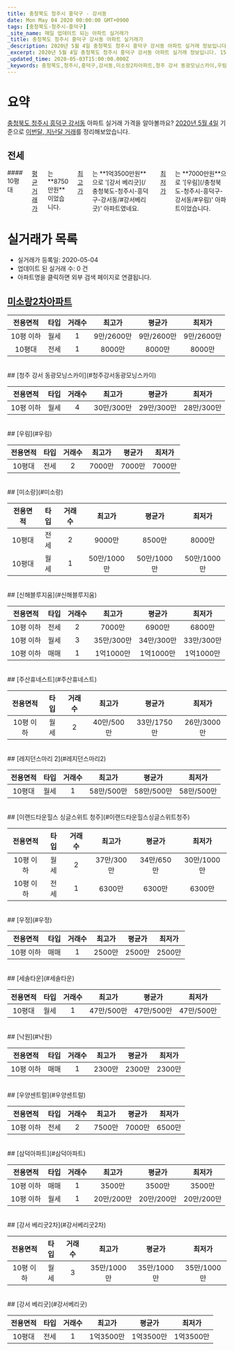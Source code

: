 ```yaml
---
title: 충청북도 청주시 흥덕구 - 강서동
date: Mon May 04 2020 00:00:00 GMT+0900
tags: [충청북도-청주시-흥덕구]
_site_name: 매일 업데이트 되는 아파트 실거래가
_title: 충청북도 청주시 흥덕구 강서동 아파트 실거래가
_description: 2020년 5월 4일 충청북도 청주시 흥덕구 강서동 아파트 실거래 정보입니다. 15건 아파트 정보가 있습니다.
_excerpt: 2020년 5월 4일 충청북도 청주시 흥덕구 강서동 아파트 실거래 정보입니다. 15건 아파트 정보가 있습니다.
_updated_time: 2020-05-03T15:00:00.000Z
_keywords: 충청북도,청주시,흥덕구,강서동,미소랑2차아파트,청주 강서 동광모닝스카이,우림,미소랑,신해블루지움,주산휴네스트,레지던스마리 2,이랜드타운힐스 싱글스위트 청주,우정,세솔타운,낙원,우양센트럴,삼덕아파트,강서 베리굿2차,강서 베리굿
---
```





# 요약
<ins>충청북도 청주시 흥덕구 강서동</ins> 아파트 실거래 가격을 알아볼까요? <ins>2020년 5월 4일</ins> 기준으로 <ins>이번달, 지난달 거래</ins>를 정리해보았습니다.

## 전세
<div class="container">
<div class="twelve columns" markdown="1">
#### 10평대
<ins>평균 거래가</ins>는 **8750만원**이었습니다. <ins>최고가</ins>는 **1억3500만원**으로 '[강서 베리굿](/충청북도-청주시-흥덕구-강서동/#강서베리굿)' 아파트였네요. <ins>최저가</ins>는 **7000만원**으로 '[우림](/충청북도-청주시-흥덕구-강서동/#우림)' 아파트이었습니다.
</div>
</div>



# 실거래가 목록
- 실거래가 등록일: 2020-05-04
- 업데이트 된 실거래 수: 0 건
- 아파트명을 클릭하면 외부 검색 페이지로 연결됩니다.

## [미소랑2차아파트](#미소랑2차아파트)

|전용면적|타입|거래수|최고가|평균가|최저가|
|:---:|:---:|:---:|:---:|:---:|:---:|
|10평 이하|<span class="deal-type-3">월세</span>|1|9만/2600만|9만/2600만|9만/2600만|
|10평대|<span class="deal-type-2">전세</span>|1|8000만|8000만|8000만|

<br/>
## [청주 강서 동광모닝스카이](#청주강서동광모닝스카이)

|전용면적|타입|거래수|최고가|평균가|최저가|
|:---:|:---:|:---:|:---:|:---:|:---:|
|10평 이하|<span class="deal-type-3">월세</span>|4|30만/300만|29만/300만|28만/300만|

<br/>
## [우림](#우림)

|전용면적|타입|거래수|최고가|평균가|최저가|
|:---:|:---:|:---:|:---:|:---:|:---:|
|10평대|<span class="deal-type-2">전세</span>|2|7000만|7000만|7000만|

<br/>
## [미소랑](#미소랑)

|전용면적|타입|거래수|최고가|평균가|최저가|
|:---:|:---:|:---:|:---:|:---:|:---:|
|10평대|<span class="deal-type-2">전세</span>|2|9000만|8500만|8000만|
|10평대|<span class="deal-type-3">월세</span>|1|50만/1000만|50만/1000만|50만/1000만|

<br/>
## [신해블루지움](#신해블루지움)

|전용면적|타입|거래수|최고가|평균가|최저가|
|:---:|:---:|:---:|:---:|:---:|:---:|
|10평 이하|<span class="deal-type-2">전세</span>|2|7000만|6900만|6800만|
|10평 이하|<span class="deal-type-3">월세</span>|3|35만/300만|34만/300만|33만/300만|
|10평 이하|<span class="deal-type-1">매매</span>|1|1억1000만|1억1000만|1억1000만|

<br/>
## [주산휴네스트](#주산휴네스트)

|전용면적|타입|거래수|최고가|평균가|최저가|
|:---:|:---:|:---:|:---:|:---:|:---:|
|10평 이하|<span class="deal-type-3">월세</span>|2|40만/500만|33만/1750만|26만/3000만|

<br/>
## [레지던스마리 2](#레지던스마리2)

|전용면적|타입|거래수|최고가|평균가|최저가|
|:---:|:---:|:---:|:---:|:---:|:---:|
|10평대|<span class="deal-type-3">월세</span>|1|58만/500만|58만/500만|58만/500만|

<br/>
## [이랜드타운힐스 싱글스위트 청주](#이랜드타운힐스싱글스위트청주)

|전용면적|타입|거래수|최고가|평균가|최저가|
|:---:|:---:|:---:|:---:|:---:|:---:|
|10평 이하|<span class="deal-type-3">월세</span>|2|37만/300만|34만/650만|30만/1000만|
|10평 이하|<span class="deal-type-2">전세</span>|1|6300만|6300만|6300만|

<br/>
## [우정](#우정)

|전용면적|타입|거래수|최고가|평균가|최저가|
|:---:|:---:|:---:|:---:|:---:|:---:|
|10평 이하|<span class="deal-type-1">매매</span>|1|2500만|2500만|2500만|

<br/>
## [세솔타운](#세솔타운)

|전용면적|타입|거래수|최고가|평균가|최저가|
|:---:|:---:|:---:|:---:|:---:|:---:|
|10평대|<span class="deal-type-3">월세</span>|1|47만/500만|47만/500만|47만/500만|

<br/>
## [낙원](#낙원)

|전용면적|타입|거래수|최고가|평균가|최저가|
|:---:|:---:|:---:|:---:|:---:|:---:|
|10평 이하|<span class="deal-type-1">매매</span>|1|2300만|2300만|2300만|

<br/>
## [우양센트럴](#우양센트럴)

|전용면적|타입|거래수|최고가|평균가|최저가|
|:---:|:---:|:---:|:---:|:---:|:---:|
|10평 이하|<span class="deal-type-2">전세</span>|2|7500만|7000만|6500만|

<br/>
## [삼덕아파트](#삼덕아파트)

|전용면적|타입|거래수|최고가|평균가|최저가|
|:---:|:---:|:---:|:---:|:---:|:---:|
|10평 이하|<span class="deal-type-1">매매</span>|1|3500만|3500만|3500만|
|10평 이하|<span class="deal-type-3">월세</span>|1|20만/200만|20만/200만|20만/200만|

<br/>
## [강서 베리굿2차](#강서베리굿2차)

|전용면적|타입|거래수|최고가|평균가|최저가|
|:---:|:---:|:---:|:---:|:---:|:---:|
|10평 이하|<span class="deal-type-3">월세</span>|3|35만/1000만|35만/1000만|35만/1000만|

<br/>
## [강서 베리굿](#강서베리굿)

|전용면적|타입|거래수|최고가|평균가|최저가|
|:---:|:---:|:---:|:---:|:---:|:---:|
|10평대|<span class="deal-type-2">전세</span>|1|1억3500만|1억3500만|1억3500만|

<br/>



